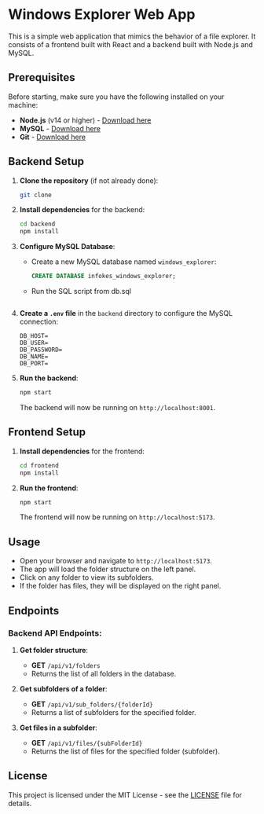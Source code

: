 # Windows Explorer Web App

This is a simple web application that mimics the behavior of a file explorer. It consists of a frontend built with React and a backend built with Node.js and MySQL.

## Prerequisites

Before starting, make sure you have the following installed on your machine:

- **Node.js** (v14 or higher) - [Download here](https://nodejs.org/)
- **MySQL** - [Download here](https://dev.mysql.com/downloads/installer/)
- **Git** - [Download here](https://git-scm.com/)

## Backend Setup

1. **Clone the repository** (if not already done):
    ```bash
    git clone 
    ```

2. **Install dependencies** for the backend:
    ```bash
    cd backend
    npm install
    ```

3. **Configure MySQL Database**:
    - Create a new MySQL database named `windows_explorer`:
      ```sql
      CREATE DATABASE infokes_windows_explorer;
      ```

    - Run the SQL script from db.sql
      ```

4. **Create a `.env` file** in the `backend` directory to configure the MySQL connection:

    ```env
    DB_HOST=
    DB_USER=
    DB_PASSWORD=
    DB_NAME=
    DB_PORT=
    ```

5. **Run the backend**:
    ```bash
    npm start
    ```
    The backend will now be running on `http://localhost:8001`.

## Frontend Setup

1. **Install dependencies** for the frontend:
    ```bash
    cd frontend
    npm install
    ```

2. **Run the frontend**:
    ```bash
    npm start
    ```
    The frontend will now be running on `http://localhost:5173`.

## Usage

- Open your browser and navigate to `http://localhost:5173`.
- The app will load the folder structure on the left panel.
- Click on any folder to view its subfolders.
- If the folder has files, they will be displayed on the right panel.

## Endpoints

### Backend API Endpoints:

1. **Get folder structure**:
    - **GET** `/api/v1/folders`
    - Returns the list of all folders in the database.

2. **Get subfolders of a folder**:
    - **GET** `/api/v1/sub_folders/{folderId}`
    - Returns a list of subfolders for the specified folder.

3. **Get files in a subfolder**:
    - **GET** `/api/v1/files/{subFolderId}`
    - Returns the list of files for the specified folder (subfolder).

## License

This project is licensed under the MIT License - see the [LICENSE](LICENSE) file for details.
